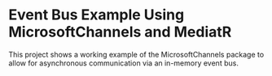 # Event Bus Example Using MicrosoftChannels and MediatR
This project shows a working example of the MicrosoftChannels package to allow for asynchronous communication via an in-memory event bus.